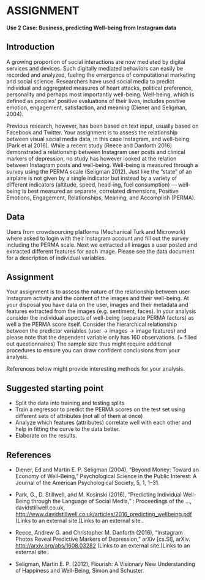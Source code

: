 # ASSIGNMENT
**Use 2 Case: Business, predicting Well-being from Instagram data**

 

## Introduction
 

A growing proportion of social interactions are now mediated by digital services and devices. Such digitally mediated behaviors can easily be recorded and analyzed, fueling the emergence of computational marketing and social science. Researchers have used social media to predict individual and aggregated measures of heart attacks, political preference, personality and perhaps most importantly well-being. Well-being, which is defined as peoples’ positive evaluations of their lives, includes positive emotion, engagement, satisfaction, and meaning (Diener and Seligman, 2004).
 

Previous research, however, has been based on text input, usually based on Facebook and Twitter. Your assignment is to assess the relationship between visual social media data, in this case Instagram, and well-being (Park et al 2016). While a recent study (Reece and Danforth 2016) demonstrated a relationship between Instagram user posts and clinical markers of depression, no study has however looked at the relation between Instagram posts and well-being. Well-being is measured through a survey using the PERMA scale (Seligman 2012). Just like the “state” of an airplane is not given by a single indicator but instead by a variety of different indicators (altitude, speed, head-ing, fuel consumption) — well-being is best measured as separate, correlated dimensions, Positive Emotions, Engagement, Relationships, Meaning, and Accomplish (PERMA).
 

## Data
 

Users from crowdsourcing platforms (Mechanical Turk and Microwork) where asked to login with their Instagram account and fill out the survey including the PERMA scale. Next we extracted all images a user posted and extracted different features for each image. Please see the data document for a description of individual variables.
 

## Assignment
 

Your assignment is to assess the nature of the relationship between user Instagram activity and the content of the images and their well-being. At your disposal you have data on the user, images and their metadata and features extracted from the images (e.g. sentiment, faces).
In your analysis consider the individual aspects of well-being (separate PERMA factors) as well a the PERMA score itself. Consider the hierarchical relationship between the predictor variables (user -> images -> image features) and please note that the dependent variable only has 160 observations. (= filled out questionnaires) The sample size thus might require additional procedures to ensure you can draw confident conclusions from your analysis.
 

References below might provide interesting methods for your analysis.

 

## Suggested starting point
 

* Split the data into training and testing splits
* Train a regressor to predict the PERMA scores on the test set using different sets of attributes (not all of them at once)
* Analyze which features (attributes) correlate well with each other and help in fitting the curve to the data better.
* Elaborate on the results.
 

## References
 

* Diener, Ed and Martin E. P. Seligman (2004), “Beyond Money: Toward an Economy of Well-Being,” Psychological Science in the Public Interest: A Journal of the American Psychological Society, 5, 1, 1–31.

* Park, G., D. Stillwell, and M. Kosinski (2016), “Predicting Individual Well-Being through the Language of Social Media,” : Proceedings of the …, davidstillwell.co.uk, http://www.davidstillwell.co.uk/articles/2016_predicting_wellbeing.pdf (Links to an external site.)Links to an external site..

* Reece, Andrew G. and Christopher M. Danforth (2016), “Instagram Photos Reveal Predictive Markers of Depression,” arXiv [cs.SI], arXiv. http://arxiv.org/abs/1608.03282 (Links to an external site.)Links to an external site..

* Seligman, Martin E. P. (2012), Flourish: A Visionary New Understanding of Happiness and Well-Being, Simon and Schuster.
